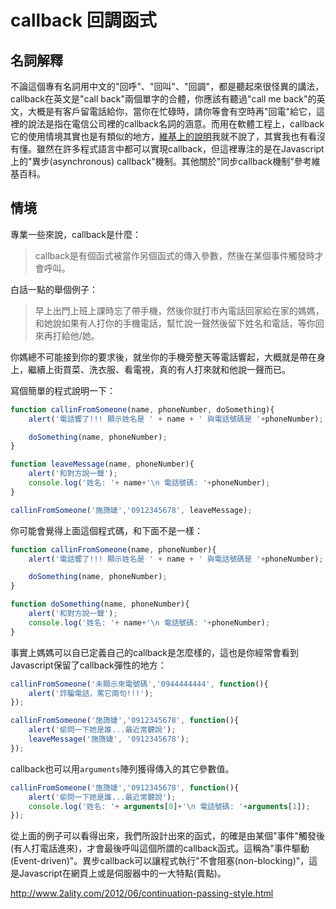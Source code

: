 # callback 回調函式

## 名詞解釋

不論這個專有名詞用中文的"回呼"、"回叫"、"回調"，都是聽起來很怪異的講法，callback在英文是"call back"兩個單字的合體，你應該有聽過"call me back"的英文，大概是有客戶留電話給你，當你在忙碌時，請你等會有空時再"回電"給它，這裡的說法是指在電信公司裡的callback名詞的涵意。而用在軟體工程上，callback它的使用情境其實也是有類似的地方，[維基上的說明](http://en.wikipedia.org/wiki/Callback_(computer_programming))我就不說了，其實我也有看沒有懂。雖然在許多程式語言中都可以實現callback，但這裡專注的是在Javascript上的"異步(asynchronous) callback"機制。其他關於"同步callback機制"參考維基百科。


## 情境

專業一些來說，callback是什麼：

> callback是有個函式被當作另個函式的傳入參數，然後在某個事件觸發時才會呼叫。

白話一點的舉個例子：

> 早上出門上班上課時忘了帶手機，然後你就打市內電話回家給在家的媽媽，和她說如果有人打你的手機電話，幫忙說一聲然後留下姓名和電話，等你回來再打給他/她。

你媽總不可能接到你的要求後，就坐你的手機旁整天等電話響起，大概就是帶在身上，繼續上街買菜、洗衣服、看電視，真的有人打來就和他說一聲而已。

寫個簡單的程式說明一下：

```javascript
function callinFromSomeone(name, phoneNumber, doSomething){
    alert('電話響了!!! 顯示姓名是 ' + name + ' 與電話號碼是 '+phoneNumber);

    doSomething(name, phoneNumber);
}

function leaveMessage(name, phoneNumber){
    alert('和對方說一聲');
    console.log('姓名: '+ name+'\n 電話號碼: '+phoneNumber);
}

callinFromSomeone('施旖婕','0912345678', leaveMessage);
```

你可能會覺得上面這個程式碼，和下面不是一樣：

```javascript
function callinFromSomeone(name, phoneNumber){
    alert('電話響了!!! 顯示姓名是 ' + name + ' 與電話號碼是 '+phoneNumber);

    doSomething(name, phoneNumber);
}

function doSomething(name, phoneNumber){
    alert('和對方說一聲');
    console.log('姓名: '+ name+'\n 電話號碼: '+phoneNumber);
}
```

事實上媽媽可以自已定義自己的callback是怎麼樣的，這也是你經常會看到Javascript保留了callback彈性的地方：

```javascript
callinFromSomeone('未顯示來電號碼','0944444444', function(){
    alert('詐騙電話，罵它兩句!!!');
});

callinFromSomeone('施旖婕','0912345678', function(){
    alert('偷問一下她是誰...最近常聽說');
    leaveMessage('施旖婕', '0912345678');
});
```

callback也可以用`arguments`陣列獲得傳入的其它參數值。

```javascript
callinFromSomeone('施旖婕','0912345678', function(){
    alert('偷問一下她是誰...最近常聽說');
    console.log('姓名: '+ arguments[0]+'\n 電話號碼: '+arguments[1]);
});
```

從上面的例子可以看得出來，我們所設計出來的函式，的確是由某個"事件"觸發後(有人打電話進來)，才會最後呼叫這個所謂的callback函式。這稱為"事件驅動(Event-driven)"。異步callback可以讓程式執行"不會阻塞(non-blocking)"，這是Javascript在網頁上或是伺服器中的一大特點(賣點)。

http://www.2ality.com/2012/06/continuation-passing-style.html
